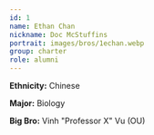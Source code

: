 ```yaml
---
id: 1
name: Ethan Chan
nickname: Doc McStuffins
portrait: images/bros/1echan.webp
group: charter
role: alumni
---
```


**Ethnicity:** Chinese

**Major:** Biology

**Big Bro:** Vinh "Professor X" Vu (OU)

